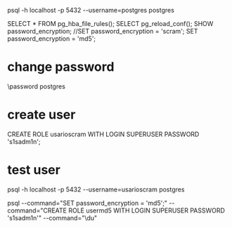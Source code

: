 psql -h localhost -p 5432 --username=postgres postgres

SELECT * FROM pg_hba_file_rules();
SELECT pg_reload_conf();
SHOW password_encryption;
//SET password_encryption = 'scram';
SET password_encryption = 'md5';
# change password
\password postgres

# create user
CREATE ROLE usarioscram WITH LOGIN SUPERUSER PASSWORD 's1sadm1n';

# test user
psql -h localhost -p 5432 --username=usarioscram postgres


 psql --command="SET password_encryption = 'md5';" --command="CREATE ROLE usermd5 WITH LOGIN SUPERUSER PASSWORD 's1sadm1n'" --command="\du"